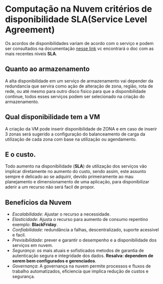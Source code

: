 # Computação na Nuvem critérios de disponibilidade **SLA**(Service Level Agreement)

Os acordos de disponibilidades variam de acordo com o serviço e podem ser consultados na documentação [nesse link](https://www.microsoft.com/licensing/docs/view/Service-Level-Agreements-SLA-for-Online-Services?lang=1) vc encontrará o doc com as mais recentes niveis **SLA**.

## Quanto ao armazenamento

A alta disponibilidade em um serviço de armazenamento vai depender da redundancia que servira como ação de alteração de zona, região, rota de rede, ou até mesmo para outro disco fisico para que a disponibilidade continue, todos esses serviços podem ser selecionado na criação do armazenamento.

## Qual disponibilidade tem a VM

A criação da VM pode inserir disponibilidade de ZONA e em caso de inserir 3 zonas será sugerido a configuração do balanceamento de carga da utilização de cada zona com base na utilização ou agendamento.

## E o custo.

Todo aumento na disponibilidade (**SLA**) de utilização dos serviços vão implicar diretamente no aumento do custo, sendo assim, este assunto sempre é delicado ao se adquirir, devido primeiramente ao mau planejamento e dimensionamento de uma aplicação, para disponibilizar aderir a um recurso não será facil de propor.

## Benefícios da Nuvem

- *Escalabilidade*: Ajustar o recurso a necessidade.
- *Elasticidade*: Ajusta o recurso para aumento de consumo repentino exemplo: ****BlackFriday****.
- *Confiabilidade*: redundância a falhas, descentralizado, suporte acessivel e facil.
- *Previsibilidade*: prever e garantir o desempenho e a disponibilidade dos serviços em nuvem.
- *Segurança*: os mais atuais e sofisticados metodos de garantia de autenticação segura e integridade dos dados. **Resalva: dependem de serem bem configurados e gerenciados**. 
- *Governança*: A governança na nuvem permite processos e fluxos de trabalho automatizados, eficiencia que implica redução de custos e segurança.

